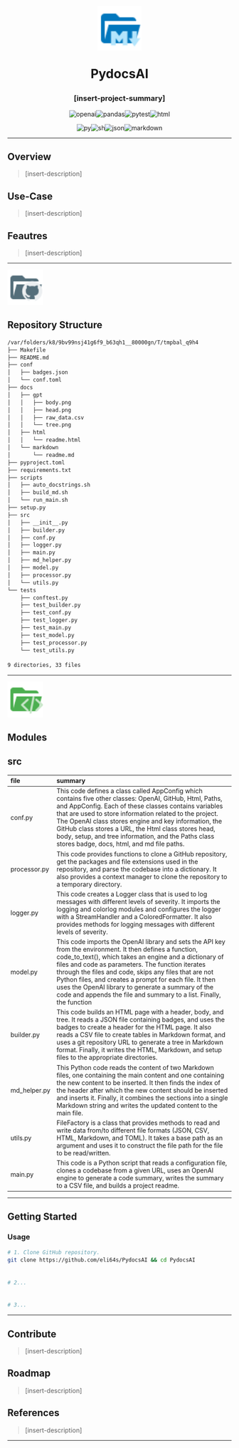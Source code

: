 
<div align="center">
<h1 align="center">

<img src="https://raw.githubusercontent.com/PKief/vscode-material-icon-theme/ec559a9f6bfd399b82bb44393651661b08aaf7ba/icons/folder-markdown-open.svg" width="100">

<div><p>PydocsAI</p></h1>

<h3 align="center">[insert-project-summary]</h3>

![openai](https://img.shields.io/badge/OpenAI-412991.svg?style=for-the-badge&logo=OpenAI&logoColor=white)![pandas](https://img.shields.io/badge/pandas-150458.svg?style=for-the-badge&logo=pandas&logoColor=white)![pytest](https://img.shields.io/badge/Pytest-0A9EDC.svg?style=for-the-badge&logo=Pytest&logoColor=white)![html](https://img.shields.io/badge/HTML5-E34F26.svg?style=for-the-badge&logo=HTML5&logoColor=white)

![py](https://img.shields.io/badge/Python-3776AB.svg?style=for-the-badge&logo=Python&logoColor=white)![sh](https://img.shields.io/badge/GNU%20Bash-4EAA25.svg?style=for-the-badge&logo=GNU-Bash&logoColor=white)![json](https://img.shields.io/badge/JSON-000000.svg?style=for-the-badge&logo=JSON&logoColor=white)![markdown](https://img.shields.io/badge/Markdown-000000.svg?style=for-the-badge&logo=Markdown&logoColor=white)

</div>


---

## Overview

> [insert-description]

## Use-Case

> [insert-description]

## Feautres

> [insert-description]

---

<img src="https://raw.githubusercontent.com/PKief/vscode-material-icon-theme/ec559a9f6bfd399b82bb44393651661b08aaf7ba/icons/folder-github-open.svg" width="80" />

## Repository Structure
```bash
/var/folders/k8/9bv99nsj41g6f9_b63qh1__80000gn/T/tmpbal_q9h4
├── Makefile
├── README.md
├── conf
│   ├── badges.json
│   └── conf.toml
├── docs
│   ├── gpt
│   │   ├── body.png
│   │   ├── head.png
│   │   ├── raw_data.csv
│   │   └── tree.png
│   ├── html
│   │   └── readme.html
│   └── markdown
│       └── readme.md
├── pyproject.toml
├── requirements.txt
├── scripts
│   ├── auto_docstrings.sh
│   ├── build_md.sh
│   └── run_main.sh
├── setup.py
├── src
│   ├── __init__.py
│   ├── builder.py
│   ├── conf.py
│   ├── logger.py
│   ├── main.py
│   ├── md_helper.py
│   ├── model.py
│   ├── processor.py
│   └── utils.py
└── tests
    ├── conftest.py
    ├── test_builder.py
    ├── test_conf.py
    ├── test_logger.py
    ├── test_main.py
    ├── test_model.py
    ├── test_processor.py
    └── test_utils.py

9 directories, 33 files
```
---

<img src="https://raw.githubusercontent.com/PKief/vscode-material-icon-theme/ec559a9f6bfd399b82bb44393651661b08aaf7ba/icons/folder-src-open.svg" width="80" />

## Modules
## src
| file         | summary                                                                                                                                                                                                                                                                                                                                                                                                                                                                  |
|:-------------|:-------------------------------------------------------------------------------------------------------------------------------------------------------------------------------------------------------------------------------------------------------------------------------------------------------------------------------------------------------------------------------------------------------------------------------------------------------------------------|
| conf.py      | This code defines a class called AppConfig which contains five other classes: OpenAI, GitHub, Html, Paths, and AppConfig. Each of these classes contains variables that are used to store information related to the project. The OpenAI class stores engine and key information, the GitHub class stores a URL, the Html class stores head, body, setup, and tree information, and the Paths class stores badge, docs, html, and md file paths.                         |
| processor.py | This code provides functions to clone a GitHub repository, get the packages and file extensions used in the repository, and parse the codebase into a dictionary. It also provides a context manager to clone the repository to a temporary directory.                                                                                                                                                                                                                   |
| logger.py    | This code creates a Logger class that is used to log messages with different levels of severity. It imports the logging and colorlog modules and configures the logger with a StreamHandler and a ColoredFormatter. It also provides methods for logging messages with different levels of severity.                                                                                                                                                                     |
| model.py     | This code imports the OpenAI library and sets the API key from the environment. It then defines a function, code_to_text(), which takes an engine and a dictionary of files and code as parameters. The function iterates through the files and code, skips any files that are not Python files, and creates a prompt for each file. It then uses the OpenAI library to generate a summary of the code and appends the file and summary to a list. Finally, the function |
| builder.py   | This code builds an HTML page with a header, body, and tree. It reads a JSON file containing badges, and uses the badges to create a header for the HTML page. It also reads a CSV file to create tables in Markdown format, and uses a git repository URL to generate a tree in Markdown format. Finally, it writes the HTML, Markdown, and setup files to the appropriate directories.                                                                                 |
| md_helper.py | This Python code reads the content of two Markdown files, one containing the main content and one containing the new content to be inserted. It then finds the index of the header after which the new content should be inserted and inserts it. Finally, it combines the sections into a single Markdown string and writes the updated content to the main file.                                                                                                       |
| utils.py     | FileFactory is a class that provides methods to read and write data from/to different file formats (JSON, CSV, HTML, Markdown, and TOML). It takes a base path as an argument and uses it to construct the file path for the file to be read/written.                                                                                                                                                                                                                    |
| main.py      | This code is a Python script that reads a configuration file, clones a codebase from a given URL, uses an OpenAI engine to generate a code summary, writes the summary to a CSV file, and builds a project readme.                                                                                                                                                                                                                                                       |
---

## Getting Started


### Usage

```Bash
# 1. Clone GitHub repository.
git clone https://github.com/eli64s/PydocsAI && cd PydocsAI


# 2...


# 3...

```


---


## Contribute


> [insert-description]


## Roadmap


> [insert-description]


## References


> [insert-description]


---
